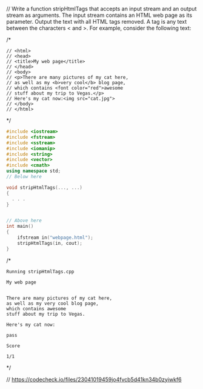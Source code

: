 // Write a function stripHtmlTags that accepts an input stream and an output stream as arguments. The input stream contains an HTML web page as its parameter. Output the text with all HTML tags removed. A tag is any text between the characters < and >. For example, consider the following text:

/*
```text
// <html>
// <head>
// <title>My web page</title>
// </head>
// <body>
// <p>There are many pictures of my cat here,
// as well as my <b>very cool</b> blog page,
// which contains <font color="red">awesome
// stuff about my trip to Vegas.</p>
// Here's my cat now:<img src="cat.jpg">
// </body>
// </html>
```
\*/

```cpp
#include <iostream>
#include <fstream>
#include <sstream>
#include <iomanip>
#include <string>
#include <vector>
#include <cmath>
using namespace std;
// Below here

void stripHtmlTags(..., ...)
{
  . . .
}


// Above here
int main()
{
    ifstream in("webpage.html");
    stripHtmlTags(in, cout);
}
```

/*
```text
Running stripHtmlTags.cpp

My web page


There are many pictures of my cat here,
as well as my very cool blog page,
which contains awesome
stuff about my trip to Vegas.

Here's my cat now:

pass

Score

1/1
```
\*/

// https://codecheck.io/files/23041019459jo4fvcb5d41kn34b0zyiwkf6